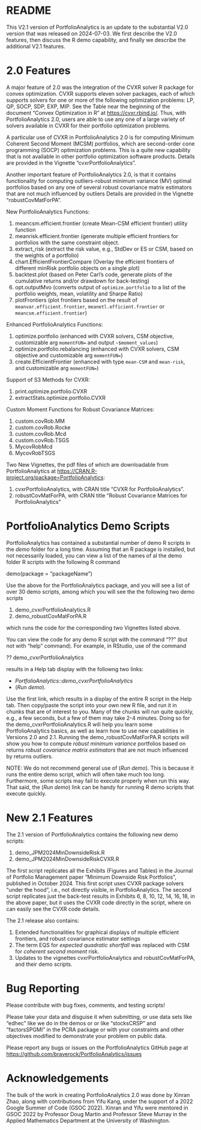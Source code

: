 README
================

This V2.1 version of PortfolioAnalytics is an update to the substantial
V2.0 version that was released on 2024-07-03. We first describe the V2.0
features, then discuss the R demo capability, and finally we describe
the additional V2.1 features.

# 2.0 Features

A major feature of 2.0 was the integration of the CVXR solver R package
for convex optimization. CVXR supports eleven solver packages, each of
which supports solvers for one or more of the following optimization
problems: LP, QP, SOCP, SDP, EXP, MIP. See the Table near the beginning
of the document “Convex Optimization in R” at <https://cvxr.rbind.io/>.
Thus, with PortfolioAnalytics 2.0, users are able to use any one of a
large variety of solvers available in CVXR for their portfolio optimization
problems.

A particular use of CVXR in PortfolioAnalytics 2.0 is for computing
Minimum Coherent Second Moment (MCSM) portfolios, which are
second-order cone programming (SOCP) optimization problems. This is
a quite new capability that is not available in other portfolio
optimization software products. Details are provided in the Vignette
“cvxrPortfolioAnalytics”.

Another important feature of PortfolioAnalytics 2.0, is that it contains
functionality for computing outliers-robust minimum variance (MV)
optimal portfolios based on any one of several robust covariance matrix
estimators that are not much influenced by outliers Details are provided
in the Vignette “robustCovMatForPA”.

New PortfolioAnalytics Functions:

1.  meancsm.efficient.frontier (create Mean-CSM efficient frontier)
    utility function
2.  meanrisk.efficient.frontier (generate multiple efficient frontiers
    for portfolios with the same constraint object.
3.  extract_risk (extract the risk value, e.g., StdDev or ES or CSM,
    based on the weights of a portfolio)
4.  chart.EfficientFrontierCompare (Overlay the efficient frontiers of
    different minRisk portfolio objects on a single plot)
5.  backtest.plot (based on Peter Carl’s code, generate plots of the
    cumulative returns and/or drawdown for back-testing)
6.  opt.outputMvo (converts output of `optimize.portfolio` to a list of
    the portfolio weights, mean, volatility and Sharpe Ratio)
7.  plotFrontiers (plot frontiers based on the result of
    `meanvar.efficient.frontier`, `meanetl.efficient.frontier` or
    `meancsm.efficient.frontier`)

Enhanced PortfolioAnalytics Functions:

1.  optimize.portfolio (enhanced with CVXR solvers, CSM objective,
    customizable arg `momentFUN=` and output `~$moment_values`)
2.  optimize.portfolio.rebalancing (enhanced with CVXR solvers, CSM
    objective and customizable arg `momentFUN=`)
3.  create.EfficientFrontier (enhanced with type `mean-CSM` and
    `mean-risk`, and customizable arg `momentFUN=`)

Support of S3 Methods for CVXR:
1.  print.optimize.portfolio.CVXR
2.  extractStats.optimize.portfolio.CVXR

Custom Moment Functions for Robust Covariance Matrices:
1.  custom.covRob.MM
2.  custom.covRob.Rocke
3.  custom.covRob.Mcd
4.  custom.covRob.TSGS
5.  MycovRobMcd
6.  MycovRobTSGS

Two New Vignettes, the pdf files of which are downloadable from PortfolioAnalytics at
<https://CRAN.R-project.org/package=PortfolioAnalytics>:
1.  cvxrPortfolioAnalytics, with CRAN title “CVXR for PortfolioAnalytics”.
2.  robustCovMatForPA, with CRAN title “Robust Covariance Matrices for
    PortfolioAnalytics”

# PortfolioAnalytics Demo Scripts
PortfolioAnalytics has contained a substantial number of demo R scripts in the *demo* folder for a long time.  Assuming that an R package is installed, but not necessarily loaded, you can view a list of the names of al the demo folder R scripts with the following R command

demo(package = “packageName”)

Use the above for the PortfolioAnalytics package, and you will see a list of over 30 demo scripts,
among which you will see the the following two demo scripts

1.  demo_cvxrPortfolioAnalytics.R
2.  demo_robustCovMatForPA.R

which runs the code for the corresponding two Vignettes listed above.

You can view the code for any demo R script with the command “??” (but not with “help” command).  For example, in RStudio, use of the command

?? demo_cvxrPortfolioAnalytics

results in a Help tab display with the followng two links:

* *PortfolioAnalytics::demo_cvxrPortfolioAnalytics*
* (*Run demo*).

Use the first link, which results in a display of the entire R script in the Help tab.  Then copy/paste the script into your own new R file, and run it in chunks that are of interest to you. Many of the chunks will run quite quickly, e.g., a few seconds, but a few of them may take 2-4 minutes. Doing so for the demo_cvxrPortfolioAnalytics.R will help you learn some PortfolioAnalytics basics, as well as learn how to use new capabilities in Versions 2.0 and 2.1. Running the demo_robustCovMatForPA.R scripts will show you how to compute *robust minimum variance* portfolios based on returns *robust covariance matrix estimators* that are not much influenced by returns outliers.

NOTE: We do not recommend general use of (*Run demo*). This is because it runs the entire demo script, which will often take much too long. Furthermore, some scripts may fail to execute properly when run this way. That said, the (*Run demo*) link can be handy for running R demo scripts that execute quickly.

# New 2.1 Features

The 2.1 version of PortfolioAnalytics contains the following new demo scripts:

1. demo_JPM2024MinDownsideRisk.R
2. demo_JPM2024MinDownsideRiskCVXR.R

The first script replicates all the Exhibits (Figures and Tables) in the Journal of Portfolio Management paper “Minimum Downside Risk Portfolios", published in October 2024. This first script uses CVXR package solvers “under the hood”, i.e., not directly visible, in PortfolioAnalytics.  The second script replicates just the back-test results in Exhibits 6, 8, 10, 12, 14, 16, 18, in the above paper, but it uses the CVXR code directly in the script, where on can easily see the CVXR code details.

The 2.1 release also contains:

1. Extended functionalities for graphical displays of multiple efficient frontiers, and robust covariance estimator settings
2. The term EQS for *expected quadratic shortfall* was replaced with CSM for *coherent second moment* risk.
3. Updates to the vignettes cvxrPortfolioAnalytics and robustCovMatForPA, and their demo scripts.

# Bug Reporting

Please contribute with bug fixes, comments, and testing scripts!

Please take your data and disguise it when submitting, or use data sets
like “edhec” like we do in the demos or or like “stocksCRSP” and
“factorsSPGMI” in the PCRA package or with your constraints and other
objectives modified to demonstrate your problem on public data.

Please report any bugs or issues on the PortfolioAnalytics GitHub page
at <https://github.com/braverock/PortfolioAnalytics/issues>

# Acknowledgements

The bulk of the work in creating PortfolioAnalytics 2.0 was done by
Xinran Zhao, along with contributions from Yifu Kang, under the support
of a 2022 Google Summer of Code (GSOC 2022). Xinran and Yifu were
mentored in GSOC 2022 by Professor Doug Martin and Professor Steve
Murray in the Applied Mathematics Department at the University of
Washington.
